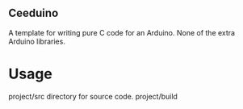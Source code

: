 ## Ceeduino

A template for writing pure C code for an Arduino. None of the extra Arduino libraries.

# Usage

project/src directory for source code.
project/build
